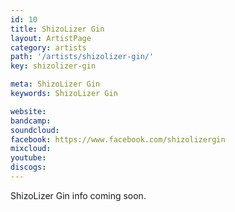 ```yaml
---
id: 10
title: ShizoLizer Gin
layout: ArtistPage
category: artists
path: '/artists/shizolizer-gin/'
key: shizolizer-gin

meta: ShizoLizer Gin
keywords: ShizoLizer Gin

website: 
bandcamp: 
soundcloud: 
facebook: https://www.facebook.com/shizolizergin
mixcloud: 
youtube: 
discogs: 
---
```


ShizoLizer Gin info coming soon.
